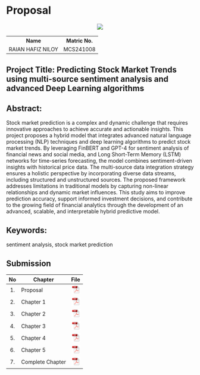 # Proposal

<p align="center">
  <img height="200px" src="https://github.com/drshahizan/research-design/blob/main/proposal/proposal24251/RaianHafizNiloy/picture.jpg/" />
</p>

<table align="center">
  <tr>
    <th>Name</th>
    <th>Matric No.</th>
  </tr>
  <tr>
    <td>RAIAN HAFIZ NILOY</td>
    <td>MCS241008</td>
  </tr>

</table>

## Project Title:	Predicting Stock Market Trends using multi-source sentiment analysis and advanced Deep Learning algorithms


## Abstract:

Stock market prediction is a complex and dynamic challenge that requires innovative approaches to achieve accurate and actionable insights. This project proposes a hybrid model that integrates advanced natural language processing (NLP) techniques and deep learning algorithms to predict stock market trends. By leveraging FinBERT and GPT-4 for sentiment analysis of financial news and social media, and Long Short-Term Memory (LSTM) networks for time-series forecasting, the model combines sentiment-driven insights with historical price data. The multi-source data integration strategy ensures a holistic perspective by incorporating diverse data streams, including structured and unstructured sources. The proposed framework addresses limitations in traditional models by capturing non-linear relationships and dynamic market influences. This study aims to improve prediction accuracy, support informed investment decisions, and contribute to the growing field of financial analytics through the development of an advanced, scalable, and interpretable hybrid predictive model.



## Keywords: 
sentiment analysis, stock market prediction

## Submission

| No  | Chapter     |                                                 File |
| :-: | ---------- | :---------------------------------------------------------------------------------------------------: |
|  1.  | Proposal | <a href="Raian Hafiz Niloy_Proposal Form.pdf"><img src="../../../images/pdf.svg" width="24px" height="24px"></a> |
|  2.  | Chapter 1 | <a href="Chapter1_RaianHafizNiloy.pdf"><img src="../../../images/pdf.svg" width="24px" height="24px"></a> |
|  3.  | Chapter 2 | <a href="Chapter2_RaianHafizNiloy.pdf"><img src="../../../images/pdf.svg" width="24px" height="24px"></a> |
|  4.  | Chapter 3 | <a href="research method.docx"><img src="../../../images/pdf.svg" width="24px" height="24px"></a> |
|  5.  | Chapter 4 | <a href="Chapter 4/"><img src="../../../images/pdf.svg" width="24px" height="24px"></a> |
|  6.  | Chapter 5 | <a href="Chapter 5/"><img src="../../../images/pdf.svg" width="24px" height="24px"></a> |
|  7.  | Complete Chapter | <a href="Complete Chapter"><img src="../../../images/pdf.svg" width="24px" height="24px"></a> |

